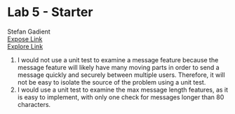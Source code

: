 # Lab 5 - Starter
Stefan Gadient \
[Expose Link](https://ssgadient.github.io/CSE110_Lab5/expose.html) \
[Explore Link](https://ssgadient.github.io/CSE110_Lab5/explore.html) 
1. I would not use a unit test to examine a message feature because the message feature will likely have many moving parts in order to send a message quickly and securely between multiple users. Therefore, it will not be easy to isolate the source of the problem using a unit test. 
2. I would use a unit test to examine the max message length features, as it is easy to implement, with only one check for messages longer than 80 characters. 

